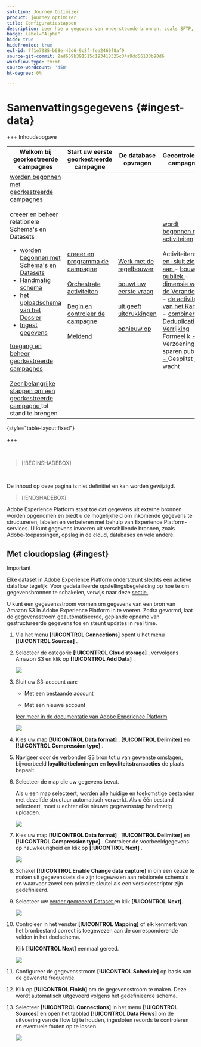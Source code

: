 ```yaml
---
solution: Journey Optimizer
product: journey optimizer
title: Configuratiestappen
description: Leer hoe u gegevens van ondersteunde bronnen, zoals SFTP, cloudopslag of databases, naar Adobe Experience Platform kunt overbrengen.
badge: label="Alpha"
hide: true
hidefromtoc: true
exl-id: 7f1e7985-b68e-43d6-9c8f-fea2469f8af9
source-git-commit: 2ad659b391515c193418325c34a9dd56133b90d6
workflow-type: tm+mt
source-wordcount: '450'
ht-degree: 0%

---
```


# Samenvattingsgegevens {#ingest-data}

+++ Inhoudsopgave

| Welkom bij georkestreerde campagnes | Start uw eerste georkestreerde campagne | De database opvragen | Gecontroleerde campagnes |
|---|---|---|---|
| [ worden begonnen met georkestreerde campagnes ](gs-orchestrated-campaigns.md)<br/><br/> creeer en beheer relationele Schema&#39;s en Datasets </br> <ul><li>[ worden begonnen met Schema&#39;s en Datasets ](gs-schemas.md)</li><li>[ Handmatig schema ](manual-schema.md)</li><li>[ het uploadschema van het Dossier ](file-upload-schema.md)</li><li>[ Ingest gegevens ](ingest-data.md)</li></ul>[ toegang en beheer georkestreerde campagnes ](access-manage-orchestrated-campaigns.md)<br/><br/>[ Zeer belangrijke stappen om een georkestreerde campagne ](gs-campaign-creation.md) tot stand te brengen | [ creeer en programma de campagne ](create-orchestrated-campaign.md)<br/><br/>[ Orchestrate activiteiten ](orchestrate-activities.md)<br/><br/>[ Begin en controleer de campagne ](start-monitor-campaigns.md)<br/><br/>[ Meldend ](reporting-campaigns.md) | [ Werk met de regelbouwer ](orchestrated-rule-builder.md)<br/><br/>[ bouwt uw eerste vraag ](build-query.md)<br/><br/>[ uit geeft uitdrukkingen ](edit-expressions.md)<br/><br/>[ opnieuw op ](retarget.md) | [ wordt begonnen met activiteiten ](activities/about-activities.md)<br/><br/> Activiteiten:<br/>[ en-sluit zich aan ](activities/and-join.md) - [ bouwt publiek ](activities/build-audience.md) - [ dimensie van de Verandering ](activities/change-dimension.md) - [ de activiteiten van het Kanaal ](activities/channels.md) - [ combineren ](activities/combine.md) - [ Deduplicatie ](activities/deduplication.md) - [ Verrijking ](activities/enrichment.md) Formeel k [ - ](activities/fork.md) Verzoening [ - ](activities/reconciliation.md) sparen publiek [ - ](activities/save-audience.md) Gesplitst [ - ](activities/split.md) wacht [](activities/wait.md) |

{style="table-layout:fixed"}

+++

</br>

>[!BEGINSHADEBOX]

</br>

De inhoud op deze pagina is niet definitief en kan worden gewijzigd.

>[!ENDSHADEBOX]

Adobe Experience Platform staat toe dat gegevens uit externe bronnen worden opgenomen en biedt u de mogelijkheid om inkomende gegevens te structureren, labelen en verbeteren met behulp van Experience Platform-services. U kunt gegevens invoeren uit verschillende bronnen, zoals Adobe-toepassingen, opslag in de cloud, databases en vele andere.

## Met cloudopslag {#ingest}


>[!IMPORTANT]
>
>Elke dataset in Adobe Experience Platform ondersteunt slechts één actieve dataflow tegelijk. Voor gedetailleerde opstellingsbegeleiding op hoe te om gegevensbronnen te schakelen, verwijs naar deze [ sectie ](#cdc-ingestion).


U kunt een gegevensstroom vormen om gegevens van een bron van Amazon S3 in Adobe Experience Platform in te voeren. Zodra gevormd, laat de gegevensstroom geautomatiseerde, geplande opname van gestructureerde gegevens toe en steunt updates in real time.

1. Via het menu **[!UICONTROL Connections]** opent u het menu **[!UICONTROL Sources]** .

1. Selecteer de categorie **[!UICONTROL Cloud storage]** , vervolgens Amazon S3 en klik op **[!UICONTROL Add Data]** .

   ![](assets/admin_sources_1.png)

1. Sluit uw S3-account aan:

   * Met een bestaande account

   * Met een nieuwe account

   [ leer meer in de documentatie van Adobe Experience Platform ](https://experienceleague.adobe.com/en/docs/experience-platform/destinations/catalog/cloud-storage/amazon-s3#connect)

   ![](assets/admin_sources_2.png)

1. Kies uw map **[!UICONTROL Data format]** , **[!UICONTROL Delimiter]** en **[!UICONTROL Compression type]** .

1. Navigeer door de verbonden S3 bron tot u van gewenste omslagen, bijvoorbeeld **loyaliteitbeloningen** en **loyaliteitstransacties** de plaats bepaalt.

1. Selecteer de map die uw gegevens bevat.

   Als u een map selecteert, worden alle huidige en toekomstige bestanden met dezelfde structuur automatisch verwerkt. Als u één bestand selecteert, moet u echter elke nieuwe gegevensstap handmatig uploaden.

   ![](assets/S3_config_2.png)

1. Kies uw map **[!UICONTROL Data format]** , **[!UICONTROL Delimiter]** en **[!UICONTROL Compression type]** . Controleer de voorbeeldgegevens op nauwkeurigheid en klik op **[!UICONTROL Next]** .

   ![](assets/S3_config_1.png)

1. Schakel **[!UICONTROL Enable Change data capture]** in om een keuze te maken uit gegevenssets die zijn toegewezen aan relationele schema&#39;s en waarvoor zowel een primaire sleutel als een versiedescriptor zijn gedefinieerd.

1. Selecteer uw [ eerder gecreeerd Dataset ](file-upload-schema.md) en klik **[!UICONTROL Next]**.

   ![](assets/S3_config_3.png)

1. Controleer in het venster **[!UICONTROL Mapping]** of elk kenmerk van het bronbestand correct is toegewezen aan de corresponderende velden in het doelschema.

   Klik **[!UICONTROL Next]** eenmaal gereed.

   ![](assets/S3_config_4.png)

1. Configureer de gegevensstroom **[!UICONTROL Schedule]** op basis van de gewenste frequentie.

1. Klik op **[!UICONTROL Finish]** om de gegevensstroom te maken. Deze wordt automatisch uitgevoerd volgens het gedefinieerde schema.

1. Selecteer **[!UICONTROL Connections]** in het menu **[!UICONTROL Sources]** en open het tabblad **[!UICONTROL Data Flows]** om de uitvoering van de flow bij te houden, ingesloten records te controleren en eventuele fouten op te lossen.

   ![](assets/S3_config_5.png)

<!--### Setting Up Change data capture ingestion {#cdc-ingestion}

If you need to change the data source, you must delete the existing dataflow and create a new one pointing to the same dataset with the new source.

When using Change Data Capture (CDC), it is essential that the source and dataset remain in sync to ensure accurate incremental updates. Follow the steps below:

1. **Schema Requirements**
   - Your schema must include:
     - A **primary key** (e.g., `transaction_id`)
     - A **versioning field** (e.g., `lastmodified` or an incrementing `version_id`)
   - Enable the dataset for **Orchestrated Campaigns** if needed.

2. **CDC Dataflow Setup**
   - During dataflow creation, after choosing your source and files:
     - **Enable the CDC option**
     - Select your CDC-ready dataset
     - Confirm field mappings (especially version field)

3. **Keep Source and Target in Sync**
   - The source system must consistently update the version field so the platform can detect changes accurately.

Once set up, the platform will automatically ingest **only changed or new records** each time the flow runs.
-->
